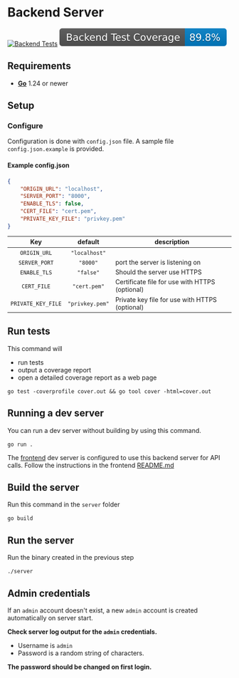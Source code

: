 # Backend Server
[![Backend Tests](https://github.com/JValtteri/qure/actions/workflows/backend-tests.yml/badge.svg)](https://github.com/JValtteri/qure/actions/workflows/backend-tests.yml)
![Backend Coverage](https://github.com/JValtteri/qure/blob/badges/.badges/main/backend-coverage-badge.svg)

## Requirements

- [**Go**](https://go.dev/) 1.24 or newer

## Setup

### Configure

Configuration is done with `config.json` file. A sample file `config.json.example` is provided.

#### Example config.json
```json
{
    "ORIGIN_URL": "localhost",
    "SERVER_PORT": "8000",
    "ENABLE_TLS": false,
    "CERT_FILE": "cert.pem",
    "PRIVATE_KEY_FILE": "privkey.pem"
}
```

| Key | default | description |
| :--: | :--: | -- |
| `ORIGIN_URL` | `"localhost"` |  |
| `SERVER_PORT` | `"8000"` | port the server is listening on |
| `ENABLE_TLS` | `"false"` | Should the server use HTTPS |
| `CERT_FILE` | `"cert.pem"` | Certificate file for use with HTTPS (optional) |
| `PRIVATE_KEY_FILE` | `"privkey.pem"` | Private key file for use with HTTPS (optional) |

## Run tests

This command will
- run tests
- output a coverage report
- open a detailed coverage report as a web page
```
go test -coverprofile cover.out && go tool cover -html=cover.out
```

## Running a dev server

You can run a dev server without building by using this command.
```
go run .
```
The [frontend](../client) dev server is configured to use this backend server for API calls. Follow the instructions in the frontend [README.md](../client)

## Build the server

Run this command in the `server` folder
```
go build
```

## Run the server

Run the binary created in the previous step
```
./server
```

## Admin credentials

If an `admin` account doesn't exist, a new `admin` account is created automatically on server start.

**Check server log output for the `admin` credentials.**

- Username is `admin`
- Password is a random string of characters.

**The password should be changed on first login.**
